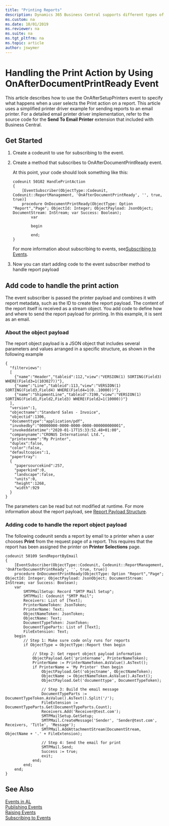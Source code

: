```yaml
---
title: "Printing Reports"
description: Dynamics 365 Business Central supports different types of events including BusinessEvent, IntegrationEvent, Global and trigger events. 
ms.custom: na
ms.date: 10/01/2019
ms.reviewer: na
ms.suite: na
ms.tgt_pltfrm: na
ms.topic: article
author: jswymer
---
```

# Handling the Print Action by Using OnAfterDocumentPrintReady Event

This article describes how to use the OnAfterSetupPrinters event to specify what happens when a user selects the Print action on a report. This article uses a simplified printer driver example for sending reports to an email printer. For a detailed email printer driver implementation, refer to the source code for the **Send To Email Printer** extension that included with Business Central.  

## Get Started

1. Create a codeunit to use for subscribing to the event.
2. Create a method that subscribes to OnAfterDocumentPrintReady event.

    At this point, your code should look something like this:
    
    ```
    codeunit 50102 HandlePrintAction
    {
        [EventSubscriber(ObjectType::Codeunit, Codeunit::ReportManagement, 'OnAfterDocumentPrintReady', '', true, true)]
        procedure OnDocumentPrintReady(ObjectType: Option "Report","Page"; ObjectId: Integer; ObjectPayload: JsonObject; DocumentStream: InStream; var Success: Boolean);
            var
                
            begin
                
            end;
    }
    ```

    For more information about subscribing to events, see[Subscribing to Events](devenv-subscribing-to-events.md). 
3. Now you can start adding code to the event subscriber method to handle report payload

## Add code to handle the print action

The event subscriber is passed the printer payload and combines it with report metadata, such as the ID to create the report payload. The content of the report itself is received as a stream object. You add code to define how and where to send the report payload for printing. In this example, it is sent as an email.

### About the object payload

The report object payload is a JSON object that includes several parameters and values arranged in a specific structure, as shown in the following example
```
{
  "filterviews":
  [
    {"name":"Header","tableid":112,"view":"VERSION(1) SORTING(Field3) WHERE(Field3=1(103027))"},
    {"name":"Line","tableid":113,"view":"VERSION(1) SORTING(Field3,Field4) WHERE(Field4=1(0..10000))"},
    {"name":"ShipmentLine","tableid":7190,"view":"VERSION(1) SORTING(Field1,Field2,Field3) WHERE(Field2=1(10000))"}
  ],
  "version":1,
  "objectname":"Standard Sales - Invoice",
  "objectid":1306,
  "documenttype":"application/pdf",
  "invokedby":"00000000-0000-0000-0000-000000000001",
  "invokeddatetime":"2020-01-17T15:33:52.48+01:00",
  "companyname":"CRONUS International Ltd.",
  "printername":"My Printer",
  "duplex":false,
  "color":false,
  "defaultcopies":1,
  "papertray":
  {
    "papersourcekind":257,
    "paperkind":0,
    "landscape":false,
    "units":0,
    "height":1268,
    "width":929
  }
}
```

The parameters can be read but not modified at runtime. For more information about the report payload, see [Report Payload Structure](devenv-onafterdocumentprintready-event.md#reportpayload).

### Adding code to handle the report object payload

The following codeunit sends a report by email to a printer when a user chooses **Print** from the request page of a report. This requires that the report has been assigned the printer on **Printer Selections** page.

```
codeunit 50109 SendReportByEmail
{
    [EventSubscriber(ObjectType::Codeunit, Codeunit::ReportManagement, 'OnAfterDocumentPrintReady', '', true, true)]
    procedure OnDocumentPrintReady(ObjectType: Option "Report","Page"; ObjectId: Integer; ObjectPayload: JsonObject; DocumentStream: InStream; var Success: Boolean);
    var
        SMTPMailSetup: Record "SMTP Mail Setup";
        SMTPMail: Codeunit "SMTP Mail";
        Receivers: List of [Text];
        PrinterNameToken: JsonToken;
        PrinterName: Text;
        ObjectNameToken: JsonToken;
        ObjectName: Text;
        DocumentTypeToken: JsonToken;
        DocumentTypeParts: List of [Text];
        FileExtension: Text;
    begin
        // Step 1: Make sure code only runs for reports
        if ObjectType = ObjectType::Report then begin

            // Step 2: Get report object payload information
            ObjectPayload.Get('printername', PrinterNameToken);
            PrinterName := PrinterNameToken.AsValue().AsText();
            if PrinterName = 'My Printer' then begin
                ObjectPayload.Get('objectname', ObjectNameToken);
                ObjectName := ObjectNameToken.AsValue().AsText();
                ObjectPayload.Get('documenttype', DocumentTypeToken);

                // Step 3: Build the email message
                DocumentTypeParts := DocumentTypeToken.AsValue().AsText().Split('/');
                FileExtension := DocumentTypeParts.Get(DocumentTypeParts.Count);
                Receivers.Add('Receiver@test.com');
                SMTPMailSetup.GetSetup;
                SMTPMail.CreateMessage('Sender', 'Sender@test.com', Receivers, 'Title', 'Message');
                SMTPMail.AddAttachmentStream(DocumentStream, ObjectName + '.' + FileExtension);

                // Step 4: Send the email for print
                SMTPMail.Send;
                Success := true;
                exit;
            end;
        end;
    end;
}
```

## See Also 

[Events in AL](devenv-events-in-al.md)  
[Publishing Events](devenv-publishing-events.md)  
[Raising Events](devenv-raising-events.md)  
[Subscribing to Events](devenv-subscribing-to-events.md)  
